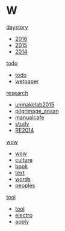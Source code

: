 # W

[daystory]()

  * [2016](2016.md)
  * [2015](2015.md)
  * [2014](2014.md)


[todo]()

  * [todo](todo.md)
  * [wetpaper](wetpaper.md)

[research]()

  * [unmakelab2015](unmakelab2015.md)
  * [pilgrimage_ansan](pilgrimage_ansan.md)
  * [manualcafe](manualcafe.md)
  * [study](study.md)
  * [RE2014](RE2014.md)






[wow]()

  * [wow](wow.md)
  * [culture](culture.md)
  * [book](book.md)
  * [text](text.md)
  * [words](words.md)
  * [peoples](peoples.md)


[tool]()

  * [tool](tool.md)
  * [electro](electro.md)
  * [apply](apply.md)
  


  


